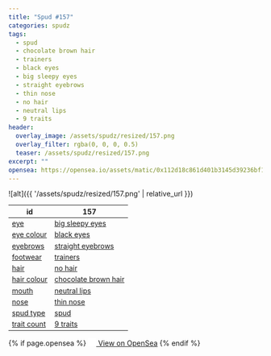 ```yaml
---
title: "Spud #157"
categories: spudz
tags:
  - spud
  - chocolate brown hair
  - trainers
  - black eyes
  - big sleepy eyes
  - straight eyebrows
  - thin nose
  - no hair
  - neutral lips
  - 9 traits
header:
  overlay_image: /assets/spudz/resized/157.png
  overlay_filter: rgba(0, 0, 0, 0.5)
  teaser: /assets/spudz/resized/157.png
excerpt: ""
opensea: https://opensea.io/assets/matic/0x112d18c861d401b3145d39236bf149f01e18beed/157
---
```

![alt]({{ '/assets/spudz/resized/157.png' | relative_url }})

| id | 157 |
|-|-|
| <a href="/traits/eye/#trait-type">eye</a> | <a href="/traits/eye/big-sleepy-eyes/1/#trait">big sleepy eyes</a> |
| <a href="/traits/eye-colour/#trait-type">eye colour</a> | <a href="/traits/eye-colour/black-eyes/1/#trait">black eyes</a> |
| <a href="/traits/eyebrows/#trait-type">eyebrows</a> | <a href="/traits/eyebrows/straight-eyebrows/1/#trait">straight eyebrows</a> |
| <a href="/traits/footwear/#trait-type">footwear</a> | <a href="/traits/footwear/trainers/1/#trait">trainers</a> |
| <a href="/traits/hair/#trait-type">hair</a> | <a href="/traits/hair/no-hair/1/#trait">no hair</a> |
| <a href="/traits/hair-colour/#trait-type">hair colour</a> | <a href="/traits/hair-colour/chocolate-brown-hair/1/#trait">chocolate brown hair</a> |
| <a href="/traits/mouth/#trait-type">mouth</a> | <a href="/traits/mouth/neutral-lips/1/#trait">neutral lips</a> |
| <a href="/traits/nose/#trait-type">nose</a> | <a href="/traits/nose/thin-nose/1/#trait">thin nose</a> |
| <a href="/traits/spud-type/#trait-type">spud type</a> | <a href="/traits/spud-type/spud/1/#trait">spud</a> |
| <a href="/traits/trait-count/#trait-type">trait count</a> | <a href="/traits/trait-count/9-traits/1/#trait">9 traits</a> |

{% if page.opensea %}
<a href="{{page.opensea}}" class="btn btn--info" onclick="window.open(this.href, '_blank'); return false;"><img src="/assets/images/opensea.svg" width="16px"><span>  View on OpenSea</span></a>
{% endif %}
